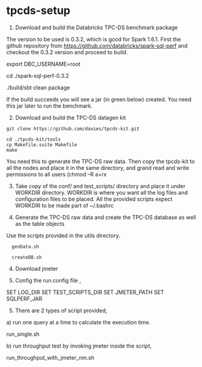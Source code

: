 # tpcds-setup

1.	Download and build the Databricks TPC-DS benchmark package

  The version to be used is 0.3.2, which is good for Spark 1.6.1. First the github repository from https://github.com/databricks/spark-sql-perf and checkout the 0.3.2 version and proceed to build.
  
  export DBC_USERNAME=root
  
  cd ./spark-sql-perf-0.3.2
  
  ./build/sbt clean package
  
  If the build succeeds you will see a jar (in green below) created. You need this jar later to run the benchmark.
  
  2.	Download and build the TPC-DS datagen kit

    git clone https://github.com/davies/tpcds-kit.git

    cd ./tpcds-kit/tools
    cp Makefile.suite Makefile
    make

You need this to generate the TPC-DS raw data. Then copy the tpcds-kit to all the nodes and place it in the same directory, and grand read and write permissions to all users (chmod –R a+rx <tpcde-kit dir>

   3. Take copy of the conf/ and test_scripts/ directory and place it under WORKDIR directory. WORKDIR is where
   you want all the log files and configuration files to be placed. All the provided scripts expect WORKDIR to be
   made part of ~/.bashrc
   
  4.	Generate the TPC-DS raw data and create the TPC-DS database as well as the table objects

  Use the scripts provided in the utils directory.
    
      genData.sh
      
      createDB.sh
   
   4. Download jmeter
   

   
   6. Config the run.config file ,
   
   SET LOG_DIR
   SET TEST_SCRIPTS_DIR
   SET JMETER_PATH
   SET SQLPERF_JAR
   
   
   
  5. There are 2 types of script provided,
   
   a) run one query at a time to calculate the execution time.
   
   run_single.sh
   
   b) run throughput test by invoking jmeter inside the script,
   
   run_throughput_with_jmeter_nm.sh
  



